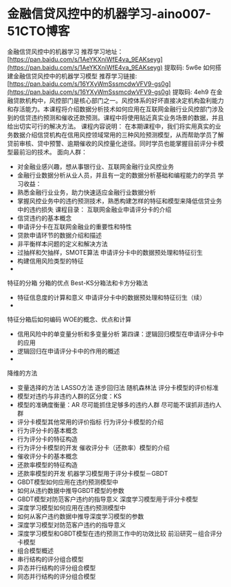 # 金融信贷风控中的机器学习-aino007-51CTO博客
金融信贷风控中的机器学习
推荐学习地址：[https://pan.baidu.com/s/1AeYKXniWfE4va_9EAKseyg](https://pan.baidu.com/s/1AeYKXniWfE4va_9EAKseyg) 提取码: 5w6e
如何搭建金融信贷风控中的机器学习模型
推荐学习链接: [https://pan.baidu.com/s/16YXyWmSssmcdwVFV9-gs0g](https://pan.baidu.com/s/16YXyWmSssmcdwVFV9-gs0g) 提取码: 4eh9
在金融贷款机构中，风控部门是核心部门之一。风控体系的好坏直接决定机构盈利能力和存活能力。本课程将介绍数据分析技术如何应用在互联网金融行业风控部门涉及到的信贷违约预测和催收还款预测。课程中将使用贴近真实业务场景的数据，并且给出切实可行的解决方法。
课程内容说明：
在本期课程中，我们将实用真实的业务数据介绍信贷机构在信用风控领域常用的三种风险预测模型，从而帮助学员了解贷前审核、贷中预警、逾期催收的风控量化途径。同时学员也能掌握目前评分卡模型最前沿的技术。
面向人群：
- 对金融业感兴趣，想从事银行业、互联网金融行业风控业务
- 金融行业数据分析从业人员，并且有一定的数据分析基础和编程能力的学员
学习收益：
- 熟悉金融行业业务，助力快速适应金融行业数据分析
- 掌握风控业务中的违约预测技术，熟悉构建怎样的特征和模型来降低信贷业务中的违约损失
课程目录：
互联网金融业申请评分卡的介绍
- 信贷违约的基本概念
- 申请评分卡在互联网金融业的重要性和特性
- 贷款申请环节的数据介绍和描述
- 非平衡样本问题的定义和解决方法
- 过抽样和欠抽样，SMOTE算法
申请评分卡中的数据预处理和特征衍生
- 构建信用风险类型的特征
- 
特征的分箱
分箱的优点
Best-KS分箱法和卡方分箱法
- 特征信息度的计算和意义
申请评分卡中的数据预处理和特征衍生（续）
- 
特征分箱后如何编码
WOE的概念、优点和计算
- 信用风险中的单变量分析和多变量分析
第四课：逻辑回归模型在申请评分卡中的应用
- 逻辑回归在申请评分卡中的作用的概述
- 
降维的方法
- 变量选择的方法
LASSO方法
逐步回归法
随机森林法
评分卡模型的评价标准
- 模型对违约与非违约人群的区分度：KS
- 模型的准确度衡量：AR
尽可能抓住足够多的违约人群
尽可能不误抓非违约人群
- 评分卡模型其他常用的评价指标
行为评分卡模型的介绍
- 行为评分卡的基本概念
- 行为评分卡的特征构造
- 行为评分卡模型的开发
催收评分卡（还款率）模型的介绍
- 催收评分卡的基本概念
- 还款率模型的特征构造
- 还款率模型的开发
机器学习模型用于评分卡模型－GBDT
- GBDT模型如何应用在违约预测模型中
- 如何从违约数据中推导GBDT模型的参数
- GBDT模型对防范客户违约的指导意义
深度学习模型用于评分卡模型
- 深度学习模型如何应用在违约预测模型中
- 如何从客户违约数据中推导深度学习模型的参数
- 深度学习模型对防范客户违约的指导意义
- 深度学习模型和GBDT模型在违约预测工作中的功效比较
前沿研究－组合评分卡模型
- 组合模型概述
- 串行结构的评分组合模型
- 异态并行结构的评分组合模型
- 同态并行结构的评分组合模型
